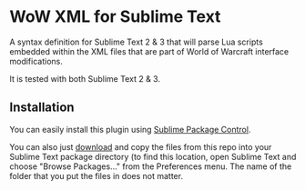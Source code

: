 WoW XML for Sublime Text
====================

A syntax definition for Sublime Text 2 & 3 that will parse Lua scripts embedded within the XML files that are part of World of Warcraft interface modifications.

It is tested with both Sublime Text 2 & 3.

Installation
------------

You can easily install this plugin using [Sublime Package Control](http://wbond.net/sublime_packages/package_control). 

You can also just [download](https://github.com/ascott18/WoWXMLForSublimeText/archive/master.zip) and copy the files from this repo into your Sublime Text package directory (to find this location, open Sublime Text and choose "Browse Packages..." from the Preferences menu. The name of the folder that you put the files in does not matter.
